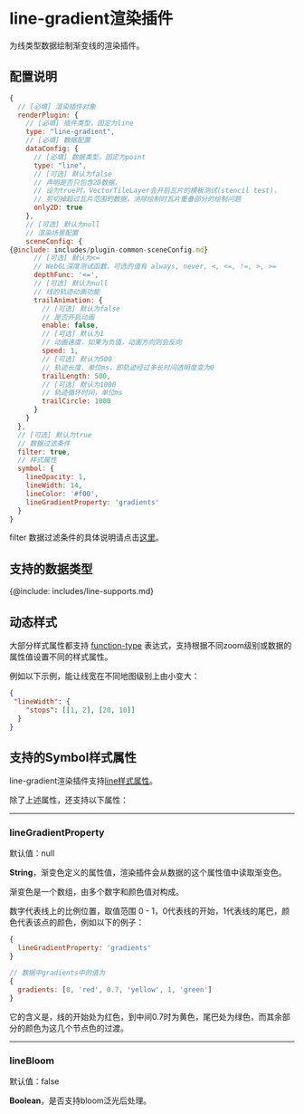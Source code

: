 # line-gradient渲染插件

为线类型数据绘制渐变线的渲染插件。

## 配置说明
```js
{
  // [必填] 渲染插件对象
  renderPlugin: {
    // [必填] 插件类型，固定为line
    type: "line-gradient",
    // [必填] 数据配置
    dataConfig: {
      // [必填] 数据类型，固定为point
      type: "line",
      // [可选] 默认为false
      // 声明是否只包含2D数据。
      // 设为true时，VectorTileLayer会开启瓦片的模板测试(stencil test)，
      // 剪切掉超过瓦片范围的数据，消除绘制时瓦片重叠部分的绘制问题
      only2D: true
    },
    // [可选] 默认为null
    // 渲染场景配置
    sceneConfig: {
{@include: includes/plugin-common-sceneConfig.md}
      // [可选] 默认为<=
      // WebGL深度测试函数，可选的值有 always, never, <, <=, !=, >, >=
      depthFunc: '<=',
      // [可选] 默认为null
      // 线的轨迹动画功能
      trailAnimation: {
        // [可选] 默认为false
        // 是否开启动画
        enable: false,
        // [可选] 默认为1
        // 动画速度，如果为负值，动画方向则会反向
        speed: 1,
        // [可选] 默认为500
        // 轨迹长度，单位ms，即轨迹经过多长时间透明度变为0
        trailLength: 500,
        // [可选] 默认为1000
        // 轨迹循环时间，单位ms
        trailCircle: 1000
      }
    }
  },
  // [可选] 默认为true
  // 数据过滤条件
  filter: true,
  // 样式属性
  symbol: {
    lineOpacity: 1,
    lineWidth: 14,
    lineColor: '#f00',
    lineGradientProperty: 'gradients'
  }
}
```

filter 数据过滤条件的具体说明请点击[这里](./filter/feature-filter)。

## 支持的数据类型

{@include: includes/line-supports.md}

## 动态样式

大部分样式属性都支持 [function-type](./filter/function-type) 表达式，支持根据不同zoom级别或数据的属性值设置不同的样式属性。

例如以下示例，能让线宽在不同地图级别上由小变大：

```json
{
 "lineWidth": {
    "stops": [[1, 2], [20, 10]]
  }
}
```

## 支持的Symbol样式属性

line-gradient渲染插件支持[line样式属性](symbols#line样式属性)。

除了上述属性，还支持以下属性：

---------
### lineGradientProperty

默认值：null

**String**，渐变色定义的属性值，渲染插件会从数据的这个属性值中读取渐变色。

渐变色是一个数组，由多个数字和颜色值对构成。

数字代表线上的比例位置，取值范围 0 - 1，0代表线的开始，1代表线的尾巴，颜色代表该点的颜色，例如以下的例子：

```js
{
  lineGradientProperty: 'gradients'
}

// 数据中gradients中的值为
{
  gradients: [0, 'red', 0.7, 'yellow', 1, 'green']
}

 ```
 它的含义是，线的开始处为红色，到中间0.7时为黄色，尾巴处为绿色，而其余部分的颜色为这几个节点色的过渡。

 -----------
### lineBloom

默认值：false

**Boolean**，是否支持bloom泛光后处理。